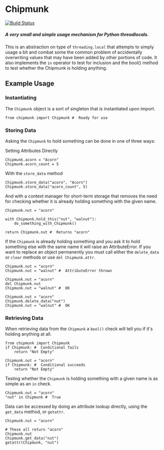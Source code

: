 # Chipmunk
[![Build Status](https://travis-ci.org/Rigdon/chipmunk.svg?branch=develop)](https://travis-ci.org/Rigdon/chipmunk)

##### A very small and simple usage mechanism for Python threadlocals.

This is an abstraction on type of `threading.local` that attempts to simply usage a bit and combat some the common
problem of accidentally overwriting values that may have been added by other portions of code. It also implements the
`in` operator to test for inclusion and the bool() method to test whether the Chipmunk is holding anything.


## Example Usage

### Instantiating

The `Chipmunk` object is a sort of singleton that is instantiated upon import.

```
from chipmunk import Chipmunk #  Ready for use
```

### Storing Data

Asking the `Chipmunk` to hold something can be done in one of three ways:

Setting Attributes Directly

```
Chipmunk.acorn = "Acorn"
Chipmunk.acorn_count = 5
```

With the `store_data` method

 ```
 Chipmunk.store_data("acorn", "Acorn")
 Chipmunk.store_data("acorn_count", 5)
 ```

And with a context manager for short-term storage that removes the need for checking whether it is already holding
something with the given name.

```
Chipmunk.nut = "acorn"

with Chipmunk.hold_this("nut", "walnut"):
    do_something_with_Chipmunk()

return Chipmunk.nut #  Returns "acorn"
```

If the `Chipmunk` is already holding something and you ask it to hold something else with the same name it will raise
an AttributeError. If you want to replace an object permanently you must call either the `delete_data` or `clear`
methods or use `del Chipmunk.attr`.

```
Chipmunk.nut = "acorn"
Chipmunk.nut = "walnut" #  AttributeError thrown

Chipmunk.nut = "acorn"
del Chipmunk.nut
Chipmunk.nut = "walnut" #  OK

Chipmunk.nut = "acorn"
Chipmunk.delete_data("nut")
Chipmunk.nut = "walnut" #  OK
```

### Retrieving Data

When retrieving data from the `Chipmunk` a `bool()` check will tell you if it's holding anything at all.

```
from chipmunk import Chipmunk
if Chipmunk: #  Conditional fails
    return "Not Empty"

Chipmunk.nut = "acorn"
if Chipmunk: #  Conditional succeeds
    return "Not Empty"
```

Testing whether the `Chipmunk` is holding something with a given name is as simple as an `in` check.

```
Chipmunk.nut = "acorn"
"nut" in Chipmunk #  True
```

Data can be accessed by doing an attribute lookup directly, using the `get_data` method, or `getattr`.

```
Chipmunk.nut = "acorn"

# These all return "acorn"
Chipmunk.nut
Chipmunk.get_data("nut")
getattr(Chipmunk, "nut")
```
